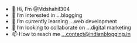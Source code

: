 - 👋 Hi, I’m @Mdshahil304
- 👀 I’m interested in ...blogging
- 🌱 I’m currently learning ...web development      
- 💞️ I’m looking to collaborate on ...digital marketing
- 📫 How to reach me ...contact@indianblogging.in

<!---
Mdshahil304/Mdshahil304 is a ✨ special ✨ repository because its `README.md` (this file) appears on your GitHub profile.
You can click the Preview link to take a look at your changes.
--->
